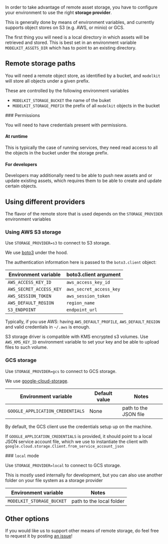 In order to take advantage of remote asset storage, you have to configure your environment to use the right **storage provider**.

This is generally done by means of environment variables, and currently supports object stores on S3 (e.g. AWS, or minio) or GCS.

The first thing you will need is a local directory in which assets will be retrieved and stored. This is best set in an environment variable `MODELKIT_ASSETS_DIR` which has to point to an existing directory.

## Remote storage paths

You will need a remote object store, as identified by a bucket, and `modelkit` will store all objects under a given prefix. 

These are controlled by the following environment variables

- `MODELKIT_STORAGE_BUCKET` the name of the buket
- `MODELKIT_STORAGE_PREFIX` the prefix of all `modelkit` objects in the bucket

### Permissions

You will need to have credentials present with permissions.

#### At runtime 

This is typically the case of running services, they need read access to all the objects in the bucket under the storage prefix.


#### For developers

Developers may additionally need to be able to push new assets and or update existing assets, which requires them to be able to create and update certain objects.

## Using different providers

The flavor of the remote store that is used depends on the `STORAGE_PROVIDER` environment variables

### Using AWS S3 storage

Use `STORAGE_PROVIDER=s3` to connect to S3 storage.

We use [boto3](https://boto3.amazonaws.com/v1/documentation/api/latest/index.html) under the hood.

The authentication information here is passed to the `boto3.client` object:

| Environment variable    | boto3.client argument   |
| ----------------------- | ----------------------- |
| `AWS_ACCESS_KEY_ID`     | `aws_access_key_id`     |
| `AWS_SECRET_ACCESS_KEY` | `aws_secret_access_key` |
| `AWS_SESSION_TOKEN`     | `aws_session_token`     |
| `AWS_DEFAULT_REGION`    | `region_name`           |
| `S3_ENDPOINT`           | `endpoint_url`          |

Typically, if you use AWS: having `AWS_DEFAULT_PROFILE`, `AWS_DEFAULT_REGION` and valid credentials in `~/.aws` is enough.

S3 storage driver is compatible with KMS encrypted s3 volumes.
Use `AWS_KMS_KEY_ID` environment variable to set your key and be able to upload files to such volume.

### GCS storage

Use `STORAGE_PROVIDER=gcs` to connect to GCS storage.

We use [google-cloud-storage](https://googleapis.dev/python/storage/latest/index.html).

| Environment variable             | Default value | Notes                 |
| -------------------------------- | ------------- | --------------------- |
| `GOOGLE_APPLICATION_CREDENTIALS` | None          | path to the JSON file |

By default, the GCS client use the credentials setup up on the machine.

If `GOOGLE_APPLICATION_CREDENTIALS` is provided, it should point to a local JSON service account file, which we use to instantiate the client with `google.cloud.storage.Client.from_service_account_json`


### `local` mode

Use `STORAGE_PROVIDER=local` to connect to GCS storage.

This is mostly used internally for development, but you can also use another folder on your file system as a storage provider

| Environment variable             | Notes                 |
| -------------------------------- | --------------------- |
| `MODELKIT_STORAGE_BUCKET`        | path to the local folder |


## Other options


If you would like us to support other means of remote storage, do feel free to request it by posting [an issue](https://github.com/Cornerstone-OnDemand/modelkit/issues)!